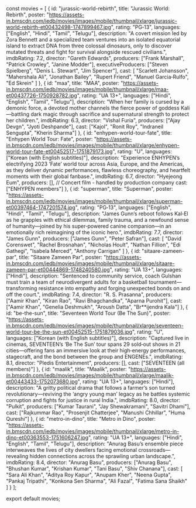 const movies = [
  {
    id: "jurassic-world-rebirth",
    title: "Jurassic World: Rebirth",
    poster: "https://assets-in.bmscdn.com/iedb/movies/images/mobile/thumbnail/xlarge/jurassic-world-rebirth-et00432498-1747899467.jpg",
    rating: "PG‑13",
    languages: ["English", "Hindi", "Tamil", "Telugu"],
    description: "A covert mission led by Zora Bennett and a specialized team ventures into an isolated equatorial island to extract DNA from three colossal dinosaurs, only to discover mutated threats and fight for survival alongside rescued civilians.",
    imdbRating: 7.2,
    director: "Gareth Edwards",
    producers: ["Frank Marshall", "Patrick Crowley", "Janine Modder"],
    executiveProducers: ["Steven Spielberg", "Denis L. Stewart", "Jim Spencer"],
    cast: [
      "Scarlett Johansson", "Mahershala Ali", "Jonathan Bailey",
      "Rupert Friend", "Manuel Garcia‑Rulfo", "Ed Skrein"
    ]
  },
  {
    id: "maa",
    title: "MAA",
    poster: "https://assets-in.bmscdn.com/iedb/movies/images/mobile/thumbnail/xlarge/maa-et00437726-1750928782.jpg",
    rating: "UA 13+",
    languages: ["Hindi", "English", "Tamil", "Telugu"],
    description: "When her family is cursed by a demonic force, a devoted mother channels the fierce power of goddess Kali—battling dark magic through sacrifice and supernatural strength to protect her children.",
    imdbRating: 6.3,
    director: "Vishal Furia",
    producers: ["Ajay Devgn", "Jyoti Deshpande"],
    cast: ["Kajol", "Ronit Roy", "Indraneil Sengupta", "Kherin Sharma"]
  },
  {
    id: "enhypen-world-tour-fate",
    title: "Enhypen World Tour: Fate",
    poster: "https://assets-in.bmscdn.com/iedb/movies/images/mobile/thumbnail/xlarge/enhypen-world-tour-fate-et00452517-1751879173.jpg",
    rating: "U",
    languages: ["Korean (with English subtitles)"],
    description: "Experience ENHYPEN’s electrifying 2023 ‘Fate’ world tour across Asia, Europe, and the Americas, as they deliver dynamic performances, flawless choreography, and heartfelt moments with their global fanbase.",
    imdbRating: 6.7,
    director: "Hyejeong Eum",
    producers: [],  // Concert film - handled by production company
    cast: ["ENHYPEN members"]
  },
  {
    id: "superman",
    title: "Superman",
    poster: "https://assets-in.bmscdn.com/iedb/movies/images/mobile/thumbnail/xlarge/superman-et00397464-1747201574.jpg",
    rating: "PG‑13",
    languages: ["English", "Hindi", "Tamil", "Telugu"],
    description: "James Gunn’s reboot follows Kal‑El as he grapples with ethical dilemmas, family trauma, and a newfound sense of humanity—joined by his super‑powered canine companion—in an emotionally rich reimagining of the iconic hero.",
    imdbRating: 7.7,
    director: "James Gunn",
    producers: ["James Gunn", "Peter Safran"],
    cast: [
      "David Corenswet", "Rachel Brosnahan", "Nicholas Hoult",
      "Nathan Fillion", "Edi Gathegi", "Isabela Merced", "Anthony Carrigan"
    ]
  },
  {
    id: "sitaare-zameen-par",
    title: "Sitaare Zameen Par",
    poster: "https://assets-in.bmscdn.com/iedb/movies/images/mobile/thumbnail/xlarge/sitaare-zameen-par-et00444869-1748240580.jpg",
    rating: "UA 13+",
    languages: ["Hindi"],
    description: "Sentenced to community service, coach Gulshan must train a team of neurodivergent adults for a basketball tournament—transforming resistance into empathy and forging unexpected bonds on and off the court.",
    imdbRating: 7.4,
    director: "R. S. Prasanna",
    producers: ["Aamir Khan", "Kiran Rao", "Ravi Bhagchandka", "Aparna Purohit"],
    cast: ["Aamir Khan", "Genelia Deshmukh", "Aroush Datta", "Br**ijendra Kala"]
  },
  {
    id: "be-the-sun",
    title: "Seventeen World Tour (Be The Sun)",
    poster: "https://assets-in.bmscdn.com/iedb/movies/images/mobile/thumbnail/xlarge/seventeen-world-tour-be-the-sun-et00452515-1751879036.jpg",
    rating: "U",
    languages: ["Korean (with English subtitles)"],
    description: "Captured live in cinemas, SEVENTEEN’s ‘Be The Sun’ tour spans 29 sold‑out shows in 21 cities—offering fans an immersive look at their high‑energy performances, stagecraft, and the bond between the group and ENGENEs.",
    imdbRating: 8.1,
    director: "Pledis Entertainment",
    producers: [],
    cast: ["SEVENTEEN (all members)"]
  },
  {
    id: "maalik",
    title: "Maalik",
    poster: "https://assets-in.bmscdn.com/iedb/movies/images/mobile/thumbnail/xlarge/maalik-et00443433-1752073680.jpg",
    rating: "UA 13+",
    languages: ["Hindi"],
    description: "A gritty political drama that follows a farmer’s son turned revolutionary—reviving the ‘angry young man’ legacy as he battles systemic corruption and fights for justice in rural India.",
    imdbRating: 8.0,
    director: "Pulkit",
    producers: ["Kumar Taurani", "Jay Shewakramani", "Savitri Dhami"],
    cast: ["Rajkummar Rao", "Prosenjit Chatterjee", "Manushi Chhillar", "Huma Qureshi"]
  },
  {
    id: "metro-in-dino",
    title: "Metro in Dino",
    poster: "https://assets-in.bmscdn.com/iedb/movies/images/mobile/thumbnail/xlarge/metro-in-dino-et00363553-1751606247.jpg",
    rating: "UA 13+",
    languages: ["Hindi", "English", "Tamil", "Telugu"],
    description: "Anurag Basu’s ensemble piece interweaves the lives of city dwellers facing emotional crossroads—revealing hidden connections across the sprawling urban landscape.",
    imdbRating: 8.4,
    director: "Anurag Basu",
    producers: ["Anurag Basu", "Bhushan Kumar", "Krishan Kumar", "Tani Basu", "Shiv Chanana"],
    cast: [
      "Sara Ali Khan", "Aditya Roy Kapur", "Anupam Kher", "Neena Gupta",
      "Pankaj Tripathi", "Konkona Sen Sharma", "Ali Fazal", "Fatima Sana Shaikh"
    ]
  }
];

export default movies;
